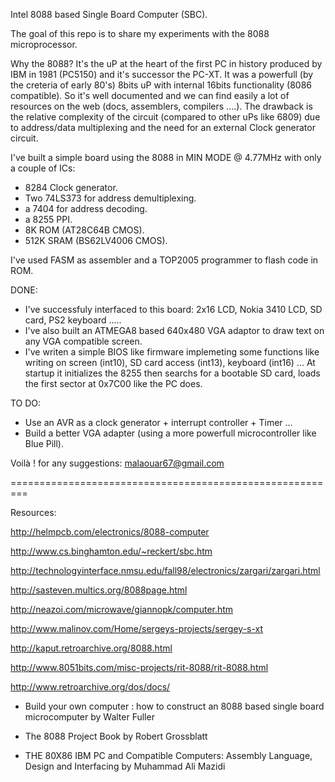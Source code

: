 Intel 8088 based Single Board Computer (SBC).

The goal of this repo is to share my experiments with the 8088 microprocessor.

Why the 8088?
It's the uP at the heart of the first PC in history produced by IBM in 1981 (PC5150) and it's successor the PC-XT.
It was a powerfull (by the creteria of early 80's) 8bits uP with internal 16bits functionality (8086 compatible).
So it's well documented and we can find easily a lot of resources on the web (docs, assemblers, compilers ....).
The drawback is the relative complexity of the circuit (compared to other uPs like 6809) due to address/data multiplexing and the need for an external Clock generator circuit.

I've built a simple board using the 8088 in MIN MODE @ 4.77MHz with only a couple of ICs:
   - 8284 Clock generator.
   - Two 74LS373 for address demultiplexing.
   - a 7404 for address decoding.
   - a 8255 PPI.
   - 8K ROM  (AT28C64B CMOS).
   - 512K SRAM  (BS62LV4006 CMOS). 

I've used FASM as assembler and a TOP2005 programmer to flash code in ROM.

DONE:   
- I've successfuly interfaced to this board: 2x16 LCD, Nokia 3410 LCD, SD card, PS2 keyboard .....
- I've also built an ATMEGA8 based 640x480 VGA adaptor to draw text on any VGA compatible screen.
- I've writen a simple BIOS like firmware implemeting some functions like writing on screen (int10), SD card access (int13), keyboard (int16) ...
 At startup it initializes the 8255 then searchs for a bootable SD card, loads the first sector at 0x7C00 like the PC does.

TO DO:
- Use an AVR as a clock generator + interrupt controller + Timer ...
- Build a better VGA adapter (using a more powerfull microcontroller like Blue Pill).

Voilà !
for any suggestions: malaouar67@gmail.com



=========================================================

Resources:

http://helmpcb.com/electronics/8088-computer

http://www.cs.binghamton.edu/~reckert/sbc.htm

http://technologyinterface.nmsu.edu/fall98/electronics/zargari/zargari.html

http://sasteven.multics.org/8088page.html

http://neazoi.com/microwave/giannopk/computer.htm

http://www.malinov.com/Home/sergeys-projects/sergey-s-xt

http://kaput.retroarchive.org/8088.html

http://www.8051bits.com/misc-projects/rit-8088/rit-8088.html

http://www.retroarchive.org/dos/docs/


* Build your own computer : how to construct an 8088 based single board microcomputer  by Walter Fuller

* The 8088 Project Book   by Robert Grossblatt

* THE 80X86 IBM PC and Compatible Computers: Assembly Language, Design and Interfacing   by Muhammad Ali Mazidi
